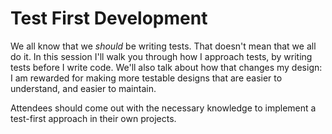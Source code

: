# Test First Development

We all know that we _should_ be writing tests.  That doesn't mean that we all
do it.  In this session I'll walk you through how I approach tests, by writing
tests before I write code.  We'll also talk about how that changes my design: I
am rewarded for making more testable designs that are easier to understand, and
easier to maintain.

Attendees should come out with the necessary knowledge to implement a
test-first approach in their own projects.
